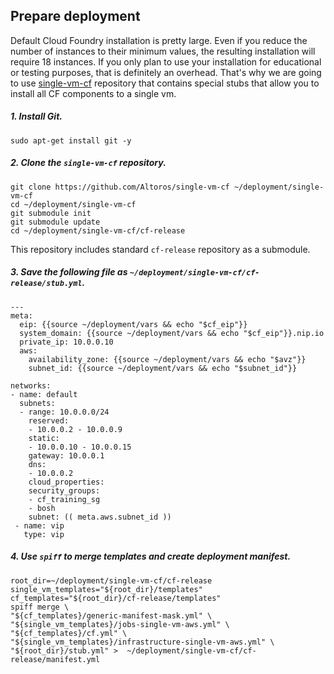 ## Prepare deployment

Default Cloud Foundry installation is pretty large. Even if you reduce the number of instances to their minimum values, the 
resulting installation will require 18 instances. If you only plan to use your installation for educational or testing purposes, 
that is definitely an overhead. That's why we are going to use [single-vm-cf](https://github.com/Altoros/single-vm-cf) repository 
that contains special stubs that allow you to install all CF components to a single vm.

##### 1. Install Git.
  ```exec
  sudo apt-get install git -y
  ```

##### 2. Clone the `single-vm-cf` repository.
  ```exec
  git clone https://github.com/Altoros/single-vm-cf ~/deployment/single-vm-cf
  cd ~/deployment/single-vm-cf
  git submodule init
  git submodule update
  cd ~/deployment/single-vm-cf/cf-release
  ```
  This repository includes standard `cf-release` repository as a submodule. 

##### 3. Save the following file as `~/deployment/single-vm-cf/cf-release/stub.yml`.
```
---
meta:
  eip: {{source ~/deployment/vars && echo "$cf_eip"}} 
  system_domain: {{source ~/deployment/vars && echo "$cf_eip"}}.nip.io
  private_ip: 10.0.0.10
  aws:
    availability_zone: {{source ~/deployment/vars && echo "$avz"}}
    subnet_id: {{source ~/deployment/vars && echo "$subnet_id"}}

networks:
- name: default 
  subnets:
  - range: 10.0.0.0/24
    reserved:
    - 10.0.0.2 - 10.0.0.9
    static:
    - 10.0.0.10 - 10.0.0.15
    gateway: 10.0.0.1
    dns:
    - 10.0.0.2
    cloud_properties:
    security_groups:
    - cf_training_sg
    - bosh
    subnet: (( meta.aws.subnet_id ))
 - name: vip
   type: vip
```

##### 4. Use `spiff` to merge templates and create deployment manifest.
  
```exec
root_dir=~/deployment/single-vm-cf/cf-release
single_vm_templates="${root_dir}/templates"
cf_templates="${root_dir}/cf-release/templates"
spiff merge \
"${cf_templates}/generic-manifest-mask.yml" \
"${single_vm_templates}/jobs-single-vm-aws.yml" \
"${cf_templates}/cf.yml" \
"${single_vm_templates}/infrastructure-single-vm-aws.yml" \
"${root_dir}/stub.yml" >  ~/deployment/single-vm-cf/cf-release/manifest.yml
```

